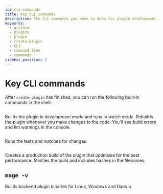 ```yaml
---
id: cli-commands
title: Key CLI commands
description: The CLI commands you need to know for plugin development.
keywords:
  - grafana
  - plugins
  - plugin
  - create-plugin
  - CLI
  - command line
  - commands
sidebar_position: 3
---
```


# Key CLI commands

After `create-plugin` has finished, you can run the following built-in commands in the shell:

## <SyncCommand cmd="run dev" />

Builds the plugin in _development mode_ and runs in _watch mode_. Rebuilds the plugin whenever you make changes to the code. You'll see build errors and lint warnings in the console.

## <SyncCommand cmd="run test" />

Runs the tests and watches for changes.

## <SyncCommand cmd="run build" />

Creates a production build of the plugin that optimizes for the best performance. Minifies the build and includes hashes in the filenames.

<h2>
  <code>mage -v</code>
</h2>

Builds backend plugin binaries for Linux, Windows and Darwin.